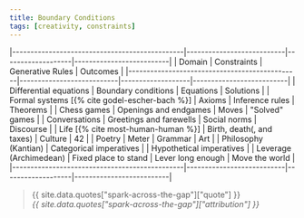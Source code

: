 ```yaml
---
title: Boundary Conditions
tags: [creativity, constraints]
---
```


|-----------------------------------------------|---------------------------|-------------------|--------------------------|
|                     Domain                    |        Constraints        |  Generative Rules |         Outcomes         |
|-----------------------------------------------|---------------------------|-------------------|--------------------------|
| Differential equations                        | Boundary conditions       | Equations         | Solutions                |
| Formal systems [{% cite godel-escher-bach %}] | Axioms                    | Inference rules   | Theorems                 |
| Chess games                                   | Openings and endgames     | Moves             | "Solved" games           |
| Conversations                                 | Greetings and farewells   | Social norms      | Discourse                |
| Life [{% cite most-human-human %}]            | Birth, death(, and taxes) | Culture           | 42                       |
| Poetry                                        | Meter                     | Grammar           | Art                      |
| Philosophy (Kantian)                          | Categorical imperatives   |                   | Hypothetical imperatives |
| Leverage (Archimedean)                        | Fixed place to stand      | Lever long enough | Move the world           |
|-----------------------------------------------|---------------------------|-------------------|--------------------------|


<blockquote>
  <div class="quote">{{ site.data.quotes["spark-across-the-gap"]["quote"] }}</div>
  <cite class="attribution">{{ site.data.quotes["spark-across-the-gap"]["attribution"] }}</cite>
</blockquote>
